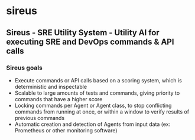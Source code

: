 # sireus
## Sireus - SRE Utility System - Utility AI for executing SRE and DevOps commands & API calls

### Sireus goals

- Execute commands or API calls based on a scoring system, which is deterministic and inspectable
- Scalable to large amounts of tests and commands, giving priority to commands that have a higher score
- Locking commands per Agent or Agent class, to stop conflicting commands from running at once, or within a window to verify results of previous commands
- Automatic creation and detection of Agents from input data (ex: Prometheus or other monitoring software)
